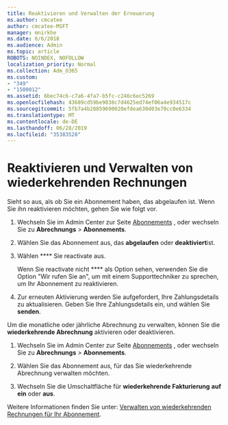 ```yaml
---
title: Reaktivieren und Verwalten der Erneuerung
ms.author: cmcatee
author: cmcatee-MSFT
manager: mnirkhe
ms.date: 6/6/2018
ms.audience: Admin
ms.topic: article
ROBOTS: NOINDEX, NOFOLLOW
localization_priority: Normal
ms.collection: Adm_O365
ms.custom:
- "349"
- "1500012"
ms.assetid: 6bec74c6-c7a6-4fa7-b5fc-c246c6ec5269
ms.openlocfilehash: 43689cd59be9838c7d4625ed74ef06a4e934517c
ms.sourcegitcommit: 5fb7a4b28859690020efdea630d03e70cc0e6334
ms.translationtype: MT
ms.contentlocale: de-DE
ms.lasthandoff: 06/28/2019
ms.locfileid: "35383528"
---
```

# <a name="how-to-reactivate-and-manage-recurring-billing"></a>Reaktivieren und Verwalten von wiederkehrenden Rechnungen

Sieht so aus, als ob Sie ein Abonnement haben, das abgelaufen ist. Wenn Sie ihn reaktivieren möchten, gehen Sie wie folgt vor.
  
1. Wechseln Sie im Admin Center zur Seite [Abonnements](https://go.microsoft.com/fwlink/p/?linkid=842054) , oder wechseln Sie zu **Abrechnungs** \> **Abonnements**.

2. Wählen Sie das Abonnement aus, das **abgelaufen** oder **deaktiviert**ist.

3. Wählen **** Sie reactivate aus.

    Wenn Sie reactivate nicht **** als Option sehen, verwenden Sie die Option "Wir rufen Sie an", um mit einem Supporttechniker zu sprechen, um Ihr Abonnement zu reaktivieren.

4. Zur erneuten Aktivierung werden Sie aufgefordert, Ihre Zahlungsdetails zu aktualisieren. Geben Sie Ihre Zahlungsdetails ein, und wählen Sie **senden**.

Um die monatliche oder jährliche Abrechnung zu verwalten, können Sie die **wiederkehrende Abrechnung** aktivieren oder deaktivieren.
  
1. Wechseln Sie im Admin Center zur Seite [Abonnements](https://go.microsoft.com/fwlink/p/?linkid=842054) , oder wechseln Sie zu **Abrechnungs** \> **Abonnements**.

2. Wählen Sie das Abonnement aus, für das Sie wiederkehrende Abrechnung verwalten möchten.

3. Wechseln Sie die Umschaltfläche für **wiederkehrende Fakturierung** **auf ein** oder **aus**.

Weitere Informationen finden Sie unter: [Verwalten von wiederkehrenden Rechnungen für Ihr Abonnement](https://support.office.com/article/8d83b530-f4ca-47f6-a666-e5791cbacc7e).
  
